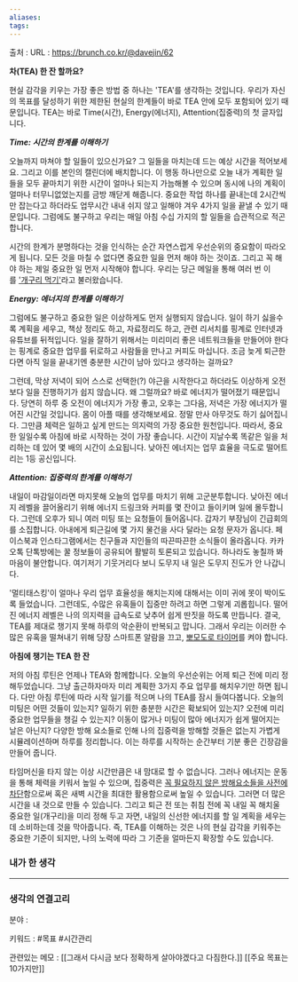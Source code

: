 ```yaml
---
aliases: 
tags:
---
```

출처 : 
URL : https://brunch.co.kr/@davejin/62

**차(TEA) 한 잔 할까요?**

현실 감각을 키우는 가장 좋은 방법 중 하나는 'TEA'를 생각하는 것입니다. 우리가 자신의 목표를 달성하기 위한 제한된 현실의 한계들이 바로 TEA 안에 모두 포함되어 있기 때문입니다. TEA는 바로 Time(시간), Energy(에너지), Attention(집중력)의 첫 글자입니다.

_**Time: 시간의 한계를 이해하기**_

오늘까지 마쳐야 할 일들이 있으신가요? 그 일들을 마치는데 드는 예상 시간을 적어보세요. 그리고 이를 본인의 캘린더에 배치합니다. 이 행동 하나만으로 오늘 내가 계획한 일들을 모두 끝마치기 위한 시간이 얼마나 되는지 가늠해볼 수 있으며 동시에 나의 계획이 얼마나 터무니없었는지를 금방 깨닫게 해줍니다. 중요한 작업 하나를 끝내는데 2시간씩만 잡는다고 하더라도 업무시간 내내 쉬지 않고 일해야 겨우 4가지 일을 끝낼 수 있기 때문입니다. 그럼에도 불구하고 우리는 매일 아침 수십 가지의 할 일들을 습관적으로 적곤 합니다.

시간의 한계가 분명하다는 것을 인식하는 순간 자연스럽게 우선순위의 중요함이 따라오게 됩니다. 모든 것을 마칠 수 없다면 중요한 일을 먼저 해야 하는 것이죠. 그리고 꼭 해야 하는 제일 중요한 일 먼저 시작해야 합니다. 우리는 당근 메일을 통해 여러 번 이를 ['개구리 먹기'](https://event.stibee.com/v2/click/NzIwMDEvNTY3NTgyL2hnZTAzMThAbmF2ZXIuY29tLw/aHR0cHM6Ly9icnVuY2guY28ua3IvQGRhdmVqaW4vOQ)라고 불러왔습니다.

_**Energy: 에너지의 한계를 이해하기**_

그럼에도 불구하고 중요한 일은 이상하게도 먼저 실행되지 않습니다. 일이 하기 싫을수록 계획을 세우고, 책상 정리도 하고, 자료정리도 하고, 관련 리서치를 핑계로 인터넷과 유튜브를 뒤적입니다. 일을 잘하기 위해서는 미리미리 좋은 네트워크들을 만들어야 한다는 핑계로 중요한 업무를 뒤로하고 사람들을 만나고 커피도 마십니다. 조금 늦게 퇴근한다면 아직 일을 끝내기엔 충분한 시간이 남아 있다고 생각하는 걸까요?

그런데, 막상 저녁이 되어 스스로 선택한(?) 야근을 시작한다고 하더라도 이상하게 오전보다 일을 진행하기가 쉽지 않습니다. 왜 그럴까요? 바로 에너지가 떨어졌기 때문입니다. 당연히 하루 중 오전이 에너지가 가장 좋고, 오후는 그다음, 저녁은 가장 에너지가 떨어진 시간일 것입니다. 몸이 아플 때를 생각해보세요. 정말 만사 아무것도 하기 싫어집니다. 그만큼 체력은 일하고 싶게 만드는 의지력의 가장 중요한 원천입니다. 따라서, 중요한 일일수록 아침에 바로 시작하는 것이 가장 좋습니다. 시간이 지날수록 똑같은 일을 처리하는 데 있어 몇 배의 시간이 소요됩니다. 낮아진 에너지는 업무 효율을 극도로 떨어트리는 1등 공신입니다.

_**Attention: 집중력의 한계를 이해하기**_

내일이 마감일이라면 마지못해 오늘의 업무를 마치기 위해 고군분투합니다. 낮아진 에너지 레벨을 끌어올리기 위해 에너지 드링크와 커피를 몇 잔이고 들이키며 일에 몰두합니다. 그런데 오후가 되니 여러 미팅 또는 요청들이 들어옵니다. 갑자기 부장님이 긴급회의를 소집합니다. 아내에게 퇴근길에 몇 가지 물건을 사다 달라는 요청 문자가 옵니다. 페이스북과 인스타그램에서는 친구들과 지인들의 따끈따끈한 소식들이 올라옵니다. 카카오톡 단톡방에는 꿀 정보들이 공유되어 활발히 토론되고 있습니다. 하나라도 놓칠까 봐 마음이 불안합니다. 여기저기 기웃거리다 보니 도무지 내 일은 도무지 진도가 안 나갑니다.

'멀티태스킹'이 얼마나 우리 업무 효율성을 해치는지에 대해서는 이미 귀에 못이 박이도록 들었습니다. 그런데도, 수많은 유혹들이 집중만 하려고 하면 그렇게 괴롭힙니다. 떨어진 에너지 레벨은 나의 의지력을 급속도로 낮추어 쉽게 딴짓을 하도록 만듭니다. 결국, TEA를 제대로 챙기지 못해 하루의 악순환이 반복되고 맙니다. 그래서 우리는 이러한 수많은 유혹을 떨쳐내기 위해 당장 스마트폰 알람을 끄고, [뽀모도로 타이머](https://event.stibee.com/v2/click/NzIwMDEvNTY3NTgyL2hnZTAzMThAbmF2ZXIuY29tLw/aHR0cHM6Ly9icnVuY2guY28ua3IvQGRhdmVqaW4vNTE)를 켜야 합니다.

**아침에 챙기는 TEA 한 잔**

저의 아침 루틴은 언제나 TEA와 함께합니다. 오늘의 우선순위는 어제 퇴근 전에 미리 정해두었습니다. 그냥 출근하자마자 미리 계획한 3가지 주요 업무를 해치우기만 하면 됩니다. 다만 아침 루틴에 따라 시작 일기를 적으며 나의 TEA를 잠시 들여다봅니다. 오늘의 미팅은 어떤 것들이 있는지? 일하기 위한 충분한 시간은 확보되어 있는지? 오전에 미리 중요한 업무들을 챙길 수 있는지? 이동이 많거나 미팅이 많아 에너지가 쉽게 떨어지는 날은 아닌지? 다양한 방해 요소들로 인해 나의 집중력을 방해할 것들은 없는지 가볍게 시뮬레이션하며 하루를 정리합니다. 이는 하루를 시작하는 순간부터 기분 좋은 긴장감을 만들어 줍니다.

타임머신을 타지 않는 이상 시간만큼은 내 맘대로 할 수 없습니다. 그러나 에너지는 운동을 통해 체력을 키워서 높일 수 있으며, 집중력은 [꼭 필요하지 않은 방해요소들을 사전에 차단](https://event.stibee.com/v2/click/NzIwMDEvNTY3NTgyL2hnZTAzMThAbmF2ZXIuY29tLw/aHR0cHM6Ly9icnVuY2guY28ua3IvQGRhdmVqaW4vMTY)함으로써 혹은 새벽 시간을 최대한 활용함으로써 높일 수 있습니다. 그러면 더 많은 시간을 내 것으로 만들 수 있습니다. 그리고 퇴근 전 또는 취침 전에 꼭 내일 꼭 해치울 중요한 일(개구리)을 미리 정해 두고 자면, 내일의 신선한 에너지를 할 일 계획을 세우는데 소비하는데 것을 막아줍니다. 즉, TEA를 이해하는 것은 나의 현실 감각을 키워주는 중요한 기준이 되지만, 나의 노력에 따라 그 기준을 얼마든지 확장할 수도 있습니다.

### 내가 한 생각

---
### 생각의 연결고리
분야 : 

키워드 : #목표 #시간관리


관련있는 메모 : 
[[그래서 다시금 보다 정확하게 살아야겠다고 다짐한다.]]
[[주요 목표는 10가지만]]